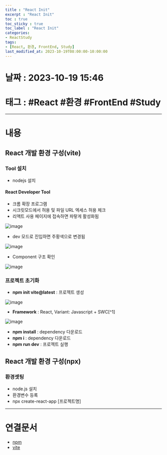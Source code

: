 ```yaml
---
title : "React Init"
excerpt : "React Init"
toc : true
toc_sticky : true
toc_label : "React Init"
categories:
- ReactStudy
tags:
- [React, 환경, FrontEnd, Study]
last_modified_at: 2023-10-19T08:00:00-10:00:00
---
```


# 날짜 : 2023-10-19 15:46

# 태그 : #React #환경 #FrontEnd #Study 
---

# 내용

## React 개발 환경 구성(vite)

### Tool 설치
- nodejs 설치

#### React Developer Tool
- 크롬 확장 프로그램
- 시크릿모드에서 허용 및 파일 URL 엑세스 허용 체크
- 리액트 사용 페이지에 접속하면 파랗게 활성화됨
  
![image](../../assets/images/ReactDevelopToolActive.png)
- dev 모드로 진입하면 주황색으로 변경됨
  
![image](../../assets/images/ReactDevelopToolActiveDEV.png)
- Component 구조 확인
  
![image](../../assets/images/ExtensionComponentStruct.png)

### 프로젝트 초기화
- **npm init vite@latest** : 프로젝트 생성
  
![image](../../assets/images/NpmInitReact.png)
- **Framework** : React, Variant: Javascript + SWC[^1]
  
![image](../../assets/images/NpmInitJavaScript.png)
- **npm install** : dependency 다운로드
- **npm i** : dependency 다운로드
- **npm run dev** : 프로젝트 실행

## React 개발 환경 구성(npx)

### 환경셋팅
- node.js 설치
- 환경변수 등록
- npx create-react-app [프로젝트명]

---

# 연결문서
- [npm](../../nodejs/nodejs-npm)
- [vite](../../webcommon/webcommon-vite)